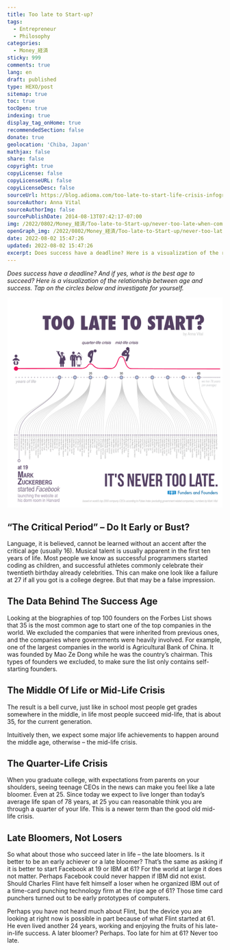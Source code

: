 ```yaml
---
title: Too late to Start-up?
tags:
  - Entrepreneur
  - Philosophy
categories:
  - Money_経済
sticky: 999
comments: true
lang: en
draft: published
type: HEXO/post
sitemap: true
toc: true
tocOpen: true
indexing: true
display_tag_onHome: true
recommendedSection: false
donate: true
geolocation: 'Chiba, Japan'
mathjax: false
share: false
copyright: true
copyLicense: false
copyLicenseURL: false
copyLicenseDesc: false
sourceUrl: https://blog.adioma.com/too-late-to-start-life-crisis-infographic/
sourceAuthor: Anna Vital
sourceAuthorImg: false
sourcePublishDate: 2014-08-13T07:42:17-07:00
img: /2022/0802/Money_経済/Too-late-to-Start-up/never-too-late-when-companies-started-infographic.png
openGraph_img: /2022/0802/Money_経済/Too-late-to-Start-up/never-too-late-when-companies-started-infographic.png
date: 2022-08-02 15:47:26
updated: 2022-08-02 15:47:26
excerpt: Does success have a deadline? Here is a visualization of the relationship between age and success.
---
```

*Does success have a deadline?  And if yes, what is the best age to succeed? Here is a visualization of the relationship between age and success. Tap on the circles below and investigate for yourself.*

![](./Too-late-to-Start-up/never-too-late-when-companies-started-infographic.png)

## “The Critical Period” – Do It Early or Bust?
Language, it is believed, cannot be learned without an accent after the critical age (usually 16). Musical talent is usually apparent in the first ten years of life. Most people we know as successful programmers started coding as children, and successful athletes commonly celebrate their twentieth birthday already celebrities. This can make one look like a failure at 27 if all you got is a college degree. But that may be a false impression.

## The Data Behind The Success Age
Looking at the biographies of top 100 founders on the Forbes List shows that 35 is the most common age to start one of the top companies in the world. We excluded the companies that were inherited from previous ones, and the companies where governments were heavily involved. For example, one of the largest companies in the world is Agricultural Bank of China. It was founded by Mao Ze Dong while he was the country’s chairman. This types of founders we excluded, to make sure the list only contains self-starting founders.

## The Middle Of Life or Mid-Life Crisis
The result is a bell curve, just like in school most people get grades somewhere in the middle, in life most people succeed mid-life, that is about 35, for the current generation.

Intuitively then, we expect some major life achievements to happen around the middle age, otherwise – the mid-life crisis.

## The Quarter-Life Crisis
When you graduate college, with expectations from parents on your shoulders, seeing teenage CEOs in the news can make you feel like a late bloomer. Even at 25. Since today we expect to live longer than today’s average life span of 78 years, at 25 you can reasonable think you are through a quarter of your life. This is a newer term than the good old mid-life crisis.

## Late Bloomers, Not Losers
So what about those who succeed later in life – the late bloomers. Is it better to be an early achiever or a late bloomer? That’s the same as asking if it is better to start Facebook at 19 or IBM at 61? For the world at large it does not matter. Perhaps Facebook could never happen if IBM did not exist. Should Charles Flint have felt himself a loser when he organized IBM out of a time-card punching technology firm at the ripe age of 61? Those time card punchers turned out to be early prototypes of computers.

Perhaps you have not heard much about Flint, but the device you are looking at right now is possible in part because of what Flint started at 61. He even lived another 24 years, working and enjoying the fruits of his late-in-life success. A later bloomer? Perhaps. Too late for him at 61? Never too late.